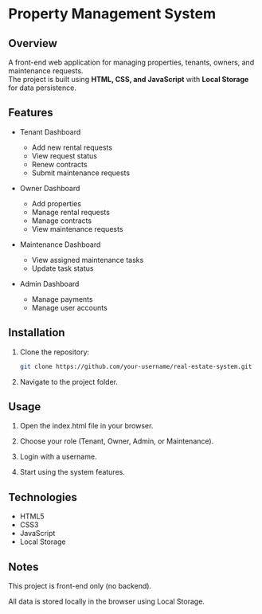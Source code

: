 #  Property Management System

## Overview
A front-end web application for managing properties, tenants, owners, and maintenance requests.  
The project is built using **HTML, CSS, and JavaScript** with **Local Storage** for data persistence.

## Features
- Tenant Dashboard
  - Add new rental requests
  - View request status
  - Renew contracts
  - Submit maintenance requests

- Owner Dashboard
  - Add properties
  - Manage rental requests
  - Manage contracts
  - View maintenance requests

- Maintenance Dashboard
  - View assigned maintenance tasks
  - Update task status

- Admin Dashboard
  - Manage payments
  - Manage user accounts

## Installation
1. Clone the repository:
   ```bash
   git clone https://github.com/your-username/real-estate-system.git
2. Navigate to the project folder.

## Usage

1. Open the index.html file in your browser.

2. Choose your role (Tenant, Owner, Admin, or Maintenance).

3. Login with a username.

4. Start using the system features.

## Technologies

- HTML5
- CSS3
- JavaScript
- Local Storage

## Notes

This project is front-end only (no backend).


All data is stored locally in the browser using Local Storage.
